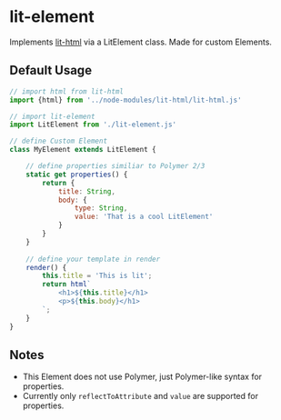 # lit-element
Implements [lit-html](https://github.com/PolymerLabs/lit-html) via a LitElement class. Made for custom Elements.

## Default Usage

```javascript
// import html from lit-html
import {html} from '../node-modules/lit-html/lit-html.js'

// import lit-element
import LitElement from './lit-element.js'

// define Custom Element
class MyElement extends LitElement {

    // define properties similiar to Polymer 2/3
    static get properties() {
        return {
            title: String,
            body: {
                type: String,
                value: 'That is a cool LitElement'
            }
        }
    }
    
    // define your template in render
    render() {
        this.title = 'This is lit';
        return html`
            <h1>${this.title}</h1>
            <p>${this.body}</h1>
        `;
    }
}
```

## Notes

 - This Element does not use Polymer, just Polymer-like syntax for properties.
 - Currently only `reflectToAttribute` and `value` are supported for properties.